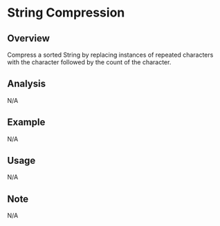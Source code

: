 # String Compression 

Overview
---
Compress a sorted String by replacing instances of repeated characters with the 
character followed by the count of the character.

Analysis
---
N/A

Example
---
N/A

Usage
---
N/A

Note
---
N/A
